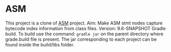 # ASM 
This project is a clone of [ASM](https://gitlab.ow2.org/asm/asm) project.
Aim: Make ASM stmt nodes capture bytecode index information from class files.
Version: 9.6-SNAPSHOT
Gradle build.
To build use the command: ```gradle jar``` on the parent directory where grade.build file is present.
The jar corresponding to each project can be found inside the build/libs folder.
